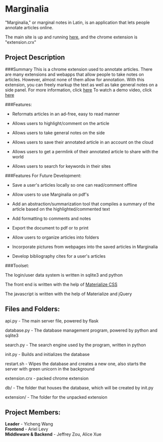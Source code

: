 # Marginalia

"Marginalia," or marginal notes in Latin, is an application that lets people
annotate articles online.

The main site is up and running [here](http://marginalia.alex-wyc.me:8000), and the
chrome extension is "extension.crx"

## Project Description

###Summary
This is a chrome extension used to annotate articles. There are many extensions
and webapps that allow people to take notes on articles. However, almost none
of them allow for annotation. With this extension, you can freely markup the
text as well as take general notes on a side panel. For more information, click
[here](http://marginalia.alex-wyc.me:8000/about)
To watch a demo video, click [here](https://www.youtube.com/watch?v=OBCynq96As0&feature=youtu.be)

###Features:

- Reformats articles in an ad-free, easy to read manner

- Allows users to highlight/comment on the article

- Allows users to take general notes on the side

- Allows users to save their annotated article in an account on the cloud

- Allows users to get a permlink of their annotated article to share with the
   world

- Allows users to search for keywords in their sites

###Features For Future Development:

- Save a user's articles locally so one can read/comment offline

- Allow users to use Marginalia on pdf's

- Add an abstraction/summarization tool that compiles a summary of the article
   based on the highlighted/commented text

- Add formatting to comments and notes

- Export the document to pdf or to print
 
- Allow users to organize articles into folders
 
- Incorporate pictures from webpages into the saved articles in Marginalia

- Develop bibliography cites for a user's articles

###Toolset:

The login/user data system is written in sqlite3 and python

The front end is written with the help of [Materialize CSS](http://materializecss.com/)

The javascript is written with the help of Materialize and jQuery

## Files and Folders:

api.py - The main server file, powered by flask

database.py - The database management program, powered by python and sqlite3

search.py - The search engine used by the program, written in python

init.py - Builds and initializes the database

restart.sh - Wipes the database and creates a new one, also starts the server
with green unicorn in the background

extension.crx - packed chrome extension

db/ - The folder that houses the database, which will be created by init.py

extension/ - The folder for the unpacked extension

## Project Members:

**Leader** - Yicheng Wang  
**Frontend** - Ariel Levy  
**Middleware & Backend** - Jeffrey Zou, Alice Xue
